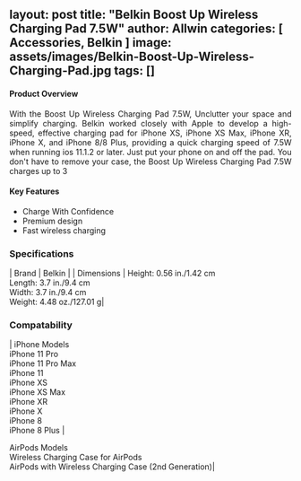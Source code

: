 layout: post
title:  "Belkin Boost Up Wireless Charging Pad 7.5W"
author: Allwin
categories: [ Accessories, Belkin ]
image: assets/images/Belkin-Boost-Up-Wireless-Charging-Pad.jpg
tags: []
---

#### Product Overview
<p style="text-align:justify">With the Boost Up Wireless Charging Pad 7.5W, Unclutter your space and simplify charging. Belkin worked closely with Apple to develop a high-speed, effective charging pad for iPhone XS, iPhone XS Max, iPhone XR, iPhone X, and iPhone 8/8 Plus, providing a quick charging speed of 7.5W when running ios 11.1.2 or later. Just put your phone on and off the pad. You don't have to remove your case, the Boost Up Wireless Charging Pad 7.5W charges up to 3</p>

#### Key Features

* Charge With Confidence
* Premium design
* Fast wireless charging

### Specifications

| Brand | Belkin |
| Dimensions |
  Height: 0.56 in./1.42 cm<br>
  Length: 3.7 in./9.4 cm<br>
  Width: 3.7 in./9.4 cm<br>
  Weight: 4.48 oz./127.01 g|

### Compatability

| iPhone Models <br>
iPhone 11 Pro<br>
iPhone 11 Pro Max<br>
iPhone 11<br>
iPhone XS<br>
iPhone XS Max<br>
iPhone XR<br>
iPhone X<br>
iPhone 8<br>
iPhone 8 Plus |

AirPods Models<br>
Wireless Charging Case for AirPods<br>
AirPods with Wireless Charging Case (2nd Generation)|


